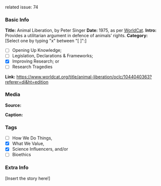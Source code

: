 related issue: 74
### Basic Info

**Title:**
Animal Liberation, by Peter Singer
**Date:**
1975, as per [WorldCat](https://www.worldcat.org/title/animal-liberation/oclc/1044040363?referer=di&ht=edition).
**Intro:**
Provides a utilitarian argument in defence of animals’ rights.
**Category:** 
[Select one by typing "x" between "[ ]":]

- [ ] Opening Up Knowledge;
- [ ] Legislation, Declarations & Frameworks;
- [x] Improving Research; or
- [ ] Research Tragedies

**Link:**
https://www.worldcat.org/title/animal-liberation/oclc/1044040363?referer=di&ht=edition
### Media

**Source:** 

**Caption:** 

### Tags

- [ ] How We Do Things, 
- [x] What We Value, 
- [x] Science Influencers, and/or 
- [ ] Bioethics

### Extra Info

[Insert the story here!]
